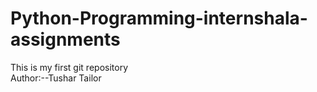 # Python-Programming-internshala-assignments
This is my first git repository
<br>
Author:--Tushar Tailor
